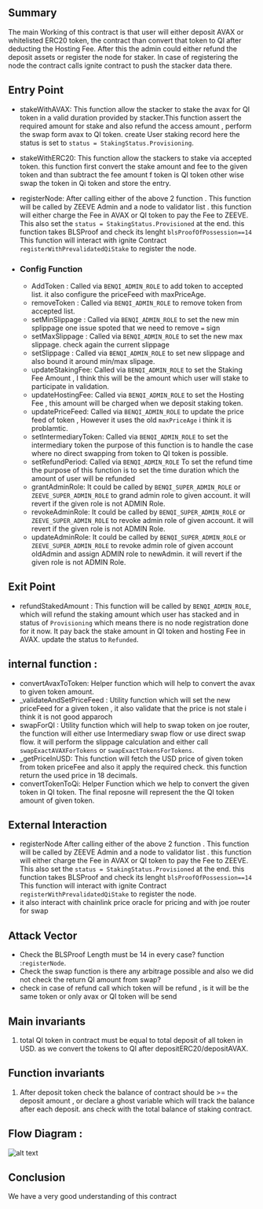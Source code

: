 ## Summary
The  main Working of this contract is that user will either deposit AVAX or whitelisted ERC20 token, the contract than convert that token to QI after deducting the Hosting Fee. After this the admin could either refund the deposit assets or register the node for staker. 
In case of registering the node the contract calls ignite contract to push the stacker data there. 

## Entry Point

- stakeWithAVAX:
    This function allow the stacker to stake the avax for QI token in a valid duration provided by stacker.This function assert the required amount for stake and also refund the access amount , perform the swap form avax to QI token.  create User staking record here the status is set to `status = StakingStatus.Provisioning`.

- stakeWithERC20:
    This function allow the stackers to stake via accepted token. this function first convert the stake amount and fee to the given token and than subtract the fee amount f token is QI token other wise swap the token in Qi token and store the entry.

- registerNode:
    After calling either of the above 2 function . This function will be called by ZEEVE Admin and a node to validator list . this function will either charge the Fee in AVAX or QI token to pay the Fee to ZEEVE. This also set the `status = StakingStatus.Provisioned` at the end. this function takes BLSProof and check its lenght `blsProofOfPossession==14` This function will interact with ignite Contract `registerWithPrevalidatedQiStake` to register the node. 



- ### Config Function
    - AddToken : 
        Called via `BENQI_ADMIN_ROLE` to add token to accepted list. it also configure the priceFeed with maxPriceAge.
    - removeToken : 
        Called via `BENQI_ADMIN_ROLE` to remove token from accepted list.
    - setMinSlippage : 
        Called via `BENQI_ADMIN_ROLE` to set the new min splippage one issue spoted that we need to remove `=` sign
    - setMaxSlippage : 
        Called via `BENQI_ADMIN_ROLE` to set the new max slippage. check again the current slippage
    - setSlippage : 
        Called via `BENQI_ADMIN_ROLE` to set new slippage and also bound it around min/max slipage.
    - updateStakingFee: 
        Called via `BENQI_ADMIN_ROLE` to set the Staking Fee Amount , I think this will be the amount which user will stake to participate in validation.
    - updateHostingFee: 
        Called via `BENQI_ADMIN_ROLE` to set the Hosting Fee , this amount will be charged when we deposit staking token.
    - updatePriceFeed: 
        Called via `BENQI_ADMIN_ROLE` to update the price feed of token , However it uses the old `maxPriceAge` i think it is problamtic.
    - setIntermediaryToken: 
        Called via `BENQI_ADMIN_ROLE` to set the intermediary token the purpose of this function is to handle the case where no direct swapping from token to QI token is possible.
    - setRefundPeriod: 
        Called via `BENQI_ADMIN_ROLE` To set the refund time the purpose of this function is to set the time duration which the amount of user will be refunded
    - grantAdminRole: 
        It could be called by `BENQI_SUPER_ADMIN_ROLE` or `ZEEVE_SUPER_ADMIN_ROLE` to grand admin role to given account. it will revert if the given role is not ADMIN Role.
    - revokeAdminRole: 
        It could be called by `BENQI_SUPER_ADMIN_ROLE` or `ZEEVE_SUPER_ADMIN_ROLE` to revoke admin role of given account. it will revert if the given role is not ADMIN Role.
    - updateAdminRole: 
        It could be called by `BENQI_SUPER_ADMIN_ROLE` or `ZEEVE_SUPER_ADMIN_ROLE` to revoke admin role of given account oldAdmin  and assign ADMIN role to newAdmin. it will revert if the given role is not ADMIN Role.



## Exit Point 
- refundStakedAmount :
    This function will be called by `BENQI_ADMIN_ROLE`, which will refund the staking amount which user has stacked and in status of `Provisioning` which means there is no node registration done for it now.
    It pay back the stake amount in QI token and hosting Fee in AVAX. update the status to `Refunded`.

## internal function :
- convertAvaxToToken:
    Helper function which will help to convert the  avax to given token amount.
- _validateAndSetPriceFeed : 
    Utility function which will set the new priceFeed for a given token , it also validate that the price is not stale i think it is not good apparoch  
- swapForQI : 
    Utility function which will help to swap token on joe router, the function will either use Intermediary swap flow or use direct swap flow. it will perform the    slippage calculation and either call `swapExactAVAXForTokens` or `swapExactTokensForTokens`.
- _getPriceInUSD: 
    This function will fetch the USD price of given token from token priceFee and also it apply the required check. this function return the used price in 18 decimals.
- convertTokenToQi: 
    Helper Function which we help to convert the given token in QI token. The final reposne will represent the the QI token amount of given token.


## External Interaction 
- registerNode
    After calling either of the above 2 function . This function will be called by ZEEVE Admin and a node to validator list . this function will either charge the Fee in AVAX or QI token to pay the Fee to ZEEVE. This also set the `status = StakingStatus.Provisioned` at the end. this function takes BLSProof and check its lenght `blsProofOfPossession==14` This function will interact with ignite Contract `registerWithPrevalidatedQiStake` to register the node. 
- it also interact with chainlink price oracle for pricing and with joe router for swap

## Attack Vector
- Check the BLSProof Length must be 14 in every case? function :`registerNode`. 
- Check the swap function is there any arbitrage possible and also we did not check the return QI amount from swap?
- check in case of refund call which token will be refund , is it will be the same token or only avax or QI token will be send

## Main invariants
1. total QI token  in contract must be equal to total deposit of all token in USD. as we convert the tokens to QI after depositERC20/depositAVAX.


## Function invariants 
1. After deposit token check the balance of contract should be >= the deposit amount , or declare a ghost variable which will track the balance after each deposit. ans check with the total balance of staking contract.


## Flow Diagram :
![alt text](https://github.com/amankakar/ignit-cyfrin/blob/master/zeeve/contracts/flow.png)


## Conclusion 
We have a very good understanding of this contract
